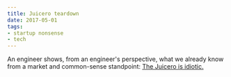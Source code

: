 ```yaml
---
title: Juicero teardown
date: 2017-05-01
tags:
- startup nonsense
- tech
---
```


An engineer shows, from an engineer's perspective, what we already know from a market and common-sense standpoint: [The Juicero is idiotic.](https://blog.bolt.io/heres-why-juicero-s-press-is-so-expensive-6add74594e50)